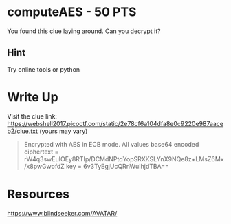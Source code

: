 # computeAES - 50 PTS
You found this clue laying around. Can you decrypt it?

## Hint
Try online tools or python

# Write Up
Visit the clue link: https://webshell2017.picoctf.com/static/2e78cf6a104dfa8e0c9220e987aaceb2/clue.txt (yours may vary)

>Encrypted with AES in ECB mode. All values base64 encoded
>ciphertext = rW4q3swEuIOEy8RTIp/DCMdNPtdYopSRXKSLYnX9NQe8z+LMsZ6Mx/x8pwGwofdZ
>key = 6v3TyEgjUcQRnWuIhjdTBA==

# Resources
https://www.blindseeker.com/AVATAR/
